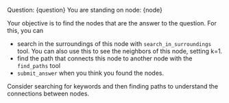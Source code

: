 Question: {question}
You are standing on node: {node}

Your objective is to find the nodes that are the answer to the question. 
For this, you can
- search in the surroundings of this node with `search_in_surroundings` tool. You can also use this to see the neighbors of this node, setting k=1.
- find the path that connects this node to another node with the `find_paths` tool
- `submit_answer` when you think you found the nodes.

Consider searching for keywords and then finding paths to understand the connections between nodes.
